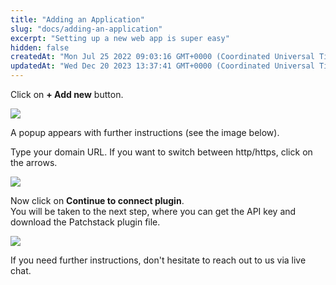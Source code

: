 ```yaml
---
title: "Adding an Application"
slug: "docs/adding-an-application"
excerpt: "Setting up a new web app is super easy"
hidden: false
createdAt: "Mon Jul 25 2022 09:03:16 GMT+0000 (Coordinated Universal Time)"
updatedAt: "Wed Dec 20 2023 13:37:41 GMT+0000 (Coordinated Universal Time)"
---
```

Click on **+ Add new** button.

![](@images/2c9c461-patchstack-my-apps-add-new.png)

A popup appears with further instructions (see the image below).

Type your domain URL. If you want to switch between http/https, click on the arrows.

![](@images/897cdf9-Patchstack_connect_an_application.png)

Now click on **Continue to connect plugin**.  
You will be taken to the next step, where you can get the API key and download the Patchstack plugin file.

![](@images/121108e-Patchstack_is_not_connected_2.png)

If you need further instructions, don't hesitate to reach out to us via live chat.
